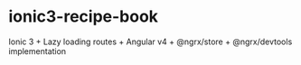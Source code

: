 # ionic3-recipe-book
Ionic 3 + Lazy loading routes + Angular v4 + @ngrx/store + @ngrx/devtools implementation
